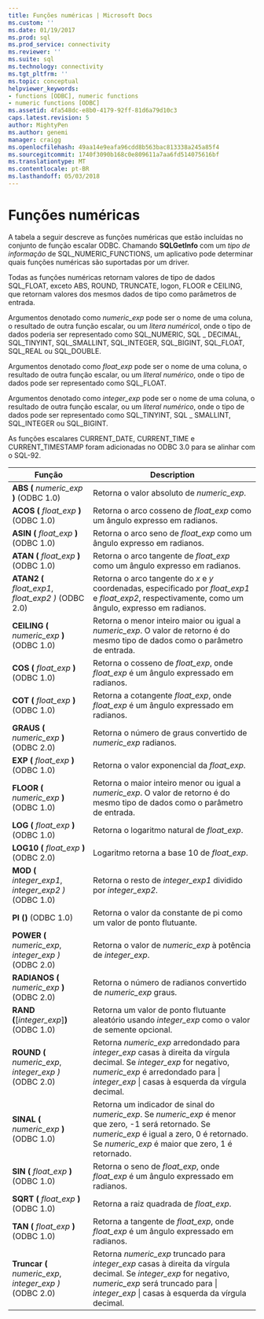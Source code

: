 ```yaml
---
title: Funções numéricas | Microsoft Docs
ms.custom: ''
ms.date: 01/19/2017
ms.prod: sql
ms.prod_service: connectivity
ms.reviewer: ''
ms.suite: sql
ms.technology: connectivity
ms.tgt_pltfrm: ''
ms.topic: conceptual
helpviewer_keywords:
- functions [ODBC], numeric functions
- numeric functions [ODBC]
ms.assetid: 4fa548dc-e8b0-4179-92ff-81d6a79d10c3
caps.latest.revision: 5
author: MightyPen
ms.author: genemi
manager: craigg
ms.openlocfilehash: 49aa14e9eafa96cdd8b563bac813338a245a85f4
ms.sourcegitcommit: 1740f3090b168c0e809611a7aa6fd514075616bf
ms.translationtype: MT
ms.contentlocale: pt-BR
ms.lasthandoff: 05/03/2018
---
```

# <a name="numeric-functions"></a>Funções numéricas
A tabela a seguir descreve as funções numéricas que estão incluídas no conjunto de função escalar ODBC. Chamando **SQLGetInfo** com um *tipo de informação* de SQL_NUMERIC_FUNCTIONS, um aplicativo pode determinar quais funções numéricas são suportadas por um driver.  
  
 Todas as funções numéricas retornam valores de tipo de dados SQL_FLOAT, exceto ABS, ROUND, TRUNCATE, logon, FLOOR e CEILING, que retornam valores dos mesmos dados de tipo como parâmetros de entrada.  
  
 Argumentos denotado como *numeric_exp* pode ser o nome de uma coluna, o resultado de outra função escalar, ou um *litera numérico*l, onde o tipo de dados poderia ser representado como SQL_NUMERIC, SQL _ DECIMAL, SQL_TINYINT, SQL_SMALLINT, SQL_INTEGER, SQL_BIGINT, SQL_FLOAT, SQL_REAL ou SQL_DOUBLE.  
  
 Argumentos denotado como *float_exp* pode ser o nome de uma coluna, o resultado de outra função escalar, ou um *literal numérico*, onde o tipo de dados pode ser representado como SQL_FLOAT.  
  
 Argumentos denotado como *integer_exp* pode ser o nome de uma coluna, o resultado de outra função escalar, ou um *literal numérico*, onde o tipo de dados pode ser representado como SQL_TINYINT, SQL _ SMALLINT, SQL_INTEGER ou SQL_BIGINT.  
  
 As funções escalares CURRENT_DATE, CURRENT_TIME e CURRENT_TIMESTAMP foram adicionadas no ODBC 3.0 para se alinhar com o SQL-92.  
  
|Função|Description|  
|--------------|-----------------|  
|**ABS (** *numeric_exp* **)** (ODBC 1.0)|Retorna o valor absoluto de *numeric_exp*.|  
|**ACOS (** *float_exp* **)** (ODBC 1.0)|Retorna o arco cosseno de *float_exp* como um ângulo expresso em radianos.|  
|**ASIN (** *float_exp* **)** (ODBC 1.0)|Retorna o arco seno de *float_exp* como um ângulo expresso em radianos.|  
|**ATAN (** *float_exp* **)** (ODBC 1.0)|Retorna o arco tangente de *float_exp* como um ângulo expresso em radianos.|  
|**ATAN2 (** *float_exp1*, *float_exp2 *)** (ODBC 2.0)|Retorna o arco tangente do *x* e *y* coordenadas, especificado por *float_exp1* e *float_exp2*, respectivamente, como um ângulo, expresso em radianos.|  
|**CEILING (** *numeric_exp* **)** (ODBC 1.0)|Retorna o menor inteiro maior ou igual a *numeric_exp*. O valor de retorno é do mesmo tipo de dados como o parâmetro de entrada.|  
|**COS (** *float_exp* **)** (ODBC 1.0)|Retorna o cosseno de *float_exp*, onde *float_exp* é um ângulo expressado em radianos.|  
|**COT (** *float_exp* **)** (ODBC 1.0)|Retorna a cotangente *float_exp*, onde *float_exp* é um ângulo expressado em radianos.|  
|**GRAUS (** *numeric_exp* **)** (ODBC 2.0)|Retorna o número de graus convertido de *numeric_exp* radianos.|  
|**EXP (** *float_exp* **)** (ODBC 1.0)|Retorna o valor exponencial da *float_exp*.|  
|**FLOOR (** *numeric_exp* **)** (ODBC 1.0)|Retorna o maior inteiro menor ou igual a *numeric_exp*. O valor de retorno é do mesmo tipo de dados como o parâmetro de entrada.|  
|**LOG (** *float_exp* **)** (ODBC 1.0)|Retorna o logaritmo natural de *float_exp*.|  
|**LOG10 (** *float_exp* **)** (ODBC 2.0)|Logaritmo retorna a base 10 de *float_exp*.|  
|**MOD (** *integer_exp1*, *integer_exp2 *)** (ODBC 1.0)|Retorna o resto de *integer_exp1* dividido por *integer_exp2*.|  
|**PI ()** (ODBC 1.0)|Retorna o valor da constante de pi como um valor de ponto flutuante.|  
|**POWER (** *numeric_exp*, *integer_exp *)** (ODBC 2.0)|Retorna o valor de *numeric_exp* à potência de *integer_exp*.|  
|**RADIANOS (** *numeric_exp* **)** (ODBC 2.0)|Retorna o número de radianos convertido de *numeric_exp* graus.|  
|**RAND (**[*integer_exp*]**)** (ODBC 1.0)|Retorna um valor de ponto flutuante aleatório usando *integer_exp* como o valor de semente opcional.|  
|**ROUND (** *numeric_exp*, *integer_exp *)** (ODBC 2.0)|Retorna *numeric_exp* arredondado para *integer_exp* casas à direita da vírgula decimal. Se *integer_exp* for negativo, *numeric_exp* é arredondado para &#124; *integer_exp* &#124; casas à esquerda da vírgula decimal.|  
|**SINAL (** *numeric_exp* **)** (ODBC 1.0)|Retorna um indicador de sinal do *numeric_exp*. Se *numeric_exp* é menor que zero, -1 será retornado. Se *numeric_exp* é igual a zero, 0 é retornado. Se *numeric_exp* é maior que zero, 1 é retornado.|  
|**SIN (** *float_exp* **)** (ODBC 1.0)|Retorna o seno de *float_exp*, onde *float_exp* é um ângulo expressado em radianos.|  
|**SQRT (** *float_exp* **)** (ODBC 1.0)|Retorna a raiz quadrada de *float_exp*.|  
|**TAN (** *float_exp* **)** (ODBC 1.0)|Retorna a tangente de *float_exp*, onde *float_exp* é um ângulo expressado em radianos.|  
|**Truncar (** *numeric_exp*, *integer_exp *)** (ODBC 2.0)|Retorna *numeric_exp* truncado para *integer_exp* casas à direita da vírgula decimal. Se *integer_exp* for negativo, *numeric_exp* será truncado para &#124; *integer_exp* &#124; casas à esquerda da vírgula decimal.|
